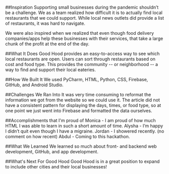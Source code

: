 ##Inspiration
Supporting small businesses during the pandemic shouldn’t be a challenge. We as a team realized how difficult it is to actually find local restaurants that we could support. While local news outlets did provide a list of restaurants, it was hard to navigate.

We were also inspired when we realized that even though food delivery companies/apps help these businesses with their services, that take a large chunk of the profit at the end of the day.

##What It Does
Good Hood provides an easy-to-access way to see which local restaurants are open. Users can sort through restaurants based on cost and food type. This provides the community -- or neighborhood -- a way to find and support their local eateries.

##How We Built It
We used PyCharm, HTML, Python, CSS, Firebase, GitHub, and Android Studio.

##Challenges We Ran Into
It was very time consuming to reformat the information we got from the website so we could use it. The article did not have a consistent pattern for displaying the days, times, or food type, so at one point we just went into Firebase and formatted the data ourselves.

##Accomplishments that I'm proud of
Monica - I am proud of how much HTML I was able to learn in such a short amount of time.
Alysha - I’m happy I didn’t quit even though I have a migraine.
Jordan - I showered recently. (no comment on how recent)
Abdul - Coming to this hackathon.

##What We Learned
We learned so much about front- and backend web development, GitHub, and app development.

##What's Next For Good Hood
Good Hood is in a great position to expand to include other cities and their local businesses!
